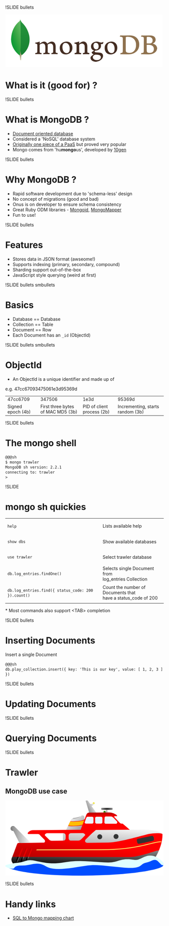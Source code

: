 !SLIDE bullets

![MongoDB](mongodb.png)

# What is it (good for) ? #


!SLIDE bullets

# What is MongoDB ? #

* [Document oriented database](http://en.wikipedia.org/wiki/Document-oriented_database)
* Considered a 'NoSQL' database system
* [Originally one piece of a PaaS](http://en.wikipedia.org/wiki/MongoDB#History) but proved very popular
* Mongo comes from 'hu**mongo**us', developed by [10gen](http://10gen.com)


!SLIDE bullets

# Why MongoDB ? #

* Rapid software development due to 'schema-less' design
* No concept of migrations (good and bad)
* Onus is on developer to ensure schema consistency
* Great Ruby ODM libraries - [Mongoid](http://mongoid.org), [MongoMapper](http://mongomapper.com)
* Fun to use!


!SLIDE bullets

# Features #

* Stores data in JSON format (awseome!)
* Supports indexing (primary, secondary, compound)
* Sharding support out-of-the-box
* JavaScript style querying (weird at first)


!SLIDE bullets smbullets

# Basics #

* Database == Database
* Collection == Table
* Document == Row
* Each Document has an `_id` (ObjectId)


!SLIDE bullets smbullets

# ObjectId #

* An ObjectId is a unique identifier and made up of

e.g. 47cc67093475061e3d95369d

<table>
  <tr>
    <td>47cc6709</td>
    <td>347506</td>
    <td>1e3d</td>
    <td>95369d</td>
  </tr>
  <tr>
    <td>Signed epoch (4b)</td>
    <td>First three bytes of MAC MD5 (3b)</td>
    <td>PID of client process (2b)</td>
    <td>Incrementing, starts random (3b)</td>
  </tr>
</table>

!SLIDE bullets

# The mongo shell #

    @@@sh
    $ mongo trawler
    MongoDB sh version: 2.2.1
    connecting to: trawler
    >


!SLIDE

# mongo sh quickies #

<table>
  <tr>
    <td><pre class="sh_sourceCode sh_javascript"><code>help</code></pre></td>
    <td>Lists available help</td>
  </tr>
  <tr>
    <td><pre class="sh_sourceCode sh_javascript"><code>show dbs</code></pre></td>
    <td>Show available databases</td>
  </tr>
  <tr>
    <td><pre class="sh_sourceCode sh_javascript"><code>use trawler</code></pre></td>
    <td>Select trawler database</td>
  </tr>
  <tr>
    <td><pre class="sh_sourceCode sh_javascript"><code>db.log_entries.findOne()</code></pre></td>
    <td>Selects single Document from<br/> log_entries Collection</td>
  </tr>
  <tr>
    <td><pre class="sh_sourceCode sh_javascript"><code>db.log_entries.find({ status_code: 200 }).count()</code></pre></td>
    <td>Count the number of Documents that<br/> have a status_code of 200</td>
  </tr>
</table>

\* Most commands also support \<TAB\> completion


!SLIDE bullets

# Inserting Documents #

Insert a single Document

    @@@sh
    db.play_collection.insert({ key: 'This is our key', value: [ 1, 2, 3 ] })




!SLIDE bullets

# Updating Documents #



!SLIDE bullets

# Querying Documents #


!SLIDE bullets

# Trawler #

## MongoDB use case ##

![Trawler](trawler.png)


!SLIDE bullets

# Handy links #

* [SQL to Mongo mapping chart](http://www.mongodb.org/display/DOCS/SQL+to+Mongo+Mapping+Chart)

